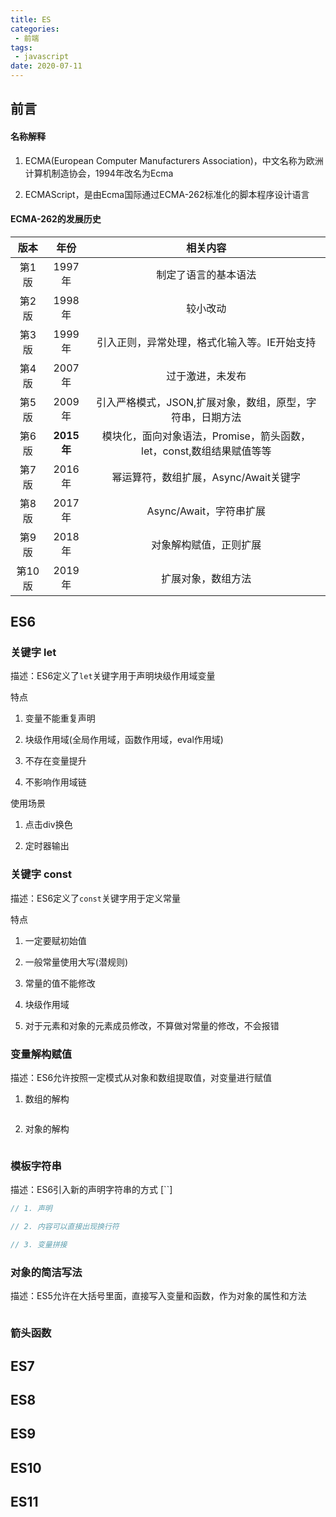 ```yaml
---
title: ES
categories:
 - 前端
tags:
 - javascript
date: 2020-07-11
---
```


## 前言

#### 名称解释

1. ECMA(European Computer Manufacturers Association)，中文名称为欧洲计算机制造协会，1994年改名为Ecma

2. ECMAScript，是由Ecma国际通过ECMA-262标准化的脚本程序设计语言

#### ECMA-262的发展历史

|  版本  |    年份    |                           相关内容                           |
| :----: | :--------: | :----------------------------------------------------------: |
| 第1版  |   1997年   |                     制定了语言的基本语法                     |
| 第2版  |   1998年   |                           较小改动                           |
| 第3版  |   1999年   |         引入正则，异常处理，格式化输入等。IE开始支持         |
| 第4版  |   2007年   |                       过于激进，未发布                       |
| 第5版  |   2009年   |  引入严格模式，JSON,扩展对象，数组，原型，字符串，日期方法   |
| 第6版  | **2015年** | 模块化，面向对象语法，Promise，箭头函数，let，const,数组结果赋值等等 |
| 第7版  |   2016年   |            幂运算符，数组扩展，Async/Await关键字             |
| 第8版  |   2017年   |                   Async/Await，字符串扩展                    |
| 第9版  |   2018年   |                    对象解构赋值，正则扩展                    |
| 第10版 |   2019年   |                      扩展对象，数组方法                      |


## ES6

### 关键字 let

描述：ES6定义了`let`关键字用于声明块级作用域变量

特点

1. 变量不能重复声明

2. 块级作用域(全局作用域，函数作用域，eval作用域)

3. 不存在变量提升

4. 不影响作用域链

使用场景

1. 点击div换色


2. 定时器输出

 
### 关键字 const

描述：ES6定义了`const`关键字用于定义常量

特点

1. 一定要赋初始值

2. 一般常量使用大写(潜规则)

3. 常量的值不能修改

4. 块级作用域

5. 对于元素和对象的元素成员修改，不算做对常量的修改，不会报错

### 变量解构赋值

描述：ES6允许按照一定模式从对象和数组提取值，对变量进行赋值

1. 数组的解构
```js

```

2. 对象的解构
```js

```

### 模板字符串

描述：ES6引入新的声明字符串的方式 [``]
```js
// 1. 声明

// 2. 内容可以直接出现换行符 

// 3. 变量拼接

```

### 对象的简洁写法

描述：ES5允许在大括号里面，直接写入变量和函数，作为对象的属性和方法

```js

```

### 箭头函数


## ES7


## ES8


## ES9


## ES10


## ES11

